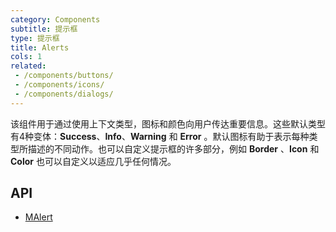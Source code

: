 ```yaml
---
category: Components
subtitle: 提示框
type: 提示框
title: Alerts
cols: 1
related:
 - /components/buttons/
 - /components/icons/
 - /components/dialogs/
---
```


该组件用于通过使用上下文类型，图标和颜色向用户传达重要信息。这些默认类型有4种变体：**Success**、**Info**、**Warning** 和 **Error**
。默认图标有助于表示每种类型所描述的不同动作。也可以自定义提示框的许多部分，例如 **Border** 、**Icon** 和 **Color** 也可以自定义以适应几乎任何情况。

## API

- [MAlert](/docs/api/MAlert)
